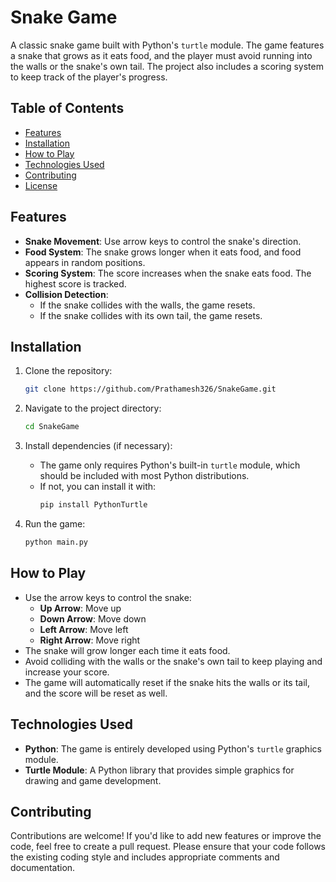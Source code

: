 # Snake Game

A classic snake game built with Python's `turtle` module. The game features a snake that grows as it eats food, and the player must avoid running into the walls or the snake's own tail. The project also includes a scoring system to keep track of the player's progress.

## Table of Contents
- [Features](#features)
- [Installation](#installation)
- [How to Play](#how-to-play)
- [Technologies Used](#technologies-used)
- [Contributing](#contributing)
- [License](#license)

## Features

- **Snake Movement**: Use arrow keys to control the snake's direction.
- **Food System**: The snake grows longer when it eats food, and food appears in random positions.
- **Scoring System**: The score increases when the snake eats food. The highest score is tracked.
- **Collision Detection**:
  - If the snake collides with the walls, the game resets.
  - If the snake collides with its own tail, the game resets.

## Installation

1. Clone the repository:
   ```bash
   git clone https://github.com/Prathamesh326/SnakeGame.git
   ```

2. Navigate to the project directory:
   ```bash
   cd SnakeGame
   ```

3. Install dependencies (if necessary):
   - The game only requires Python's built-in `turtle` module, which should be included with most Python distributions.
   - If not, you can install it with:
     ```bash
     pip install PythonTurtle
     ```

4. Run the game:
   ```bash
   python main.py
   ```

## How to Play

- Use the arrow keys to control the snake:
  - **Up Arrow**: Move up
  - **Down Arrow**: Move down
  - **Left Arrow**: Move left
  - **Right Arrow**: Move right
- The snake will grow longer each time it eats food.
- Avoid colliding with the walls or the snake's own tail to keep playing and increase your score.
- The game will automatically reset if the snake hits the walls or its tail, and the score will be reset as well.

## Technologies Used

- **Python**: The game is entirely developed using Python's `turtle` graphics module.
- **Turtle Module**: A Python library that provides simple graphics for drawing and game development.

## Contributing

Contributions are welcome! If you'd like to add new features or improve the code, feel free to create a pull request. Please ensure that your code follows the existing coding style and includes appropriate comments and documentation.
